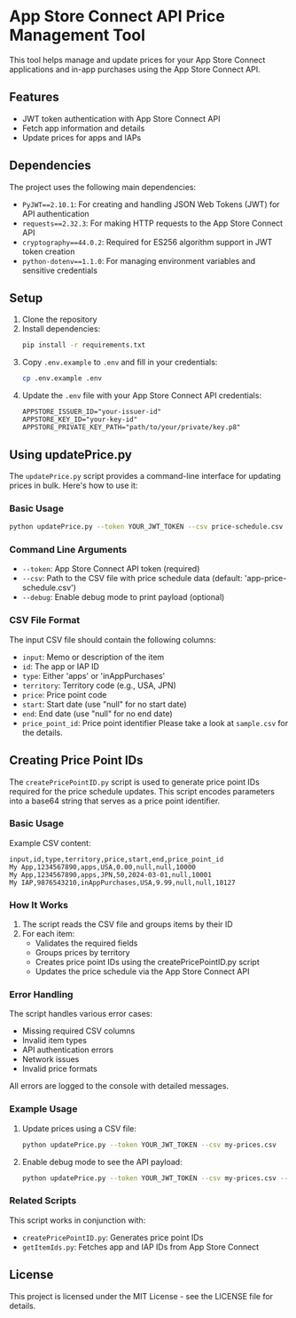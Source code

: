 # App Store Connect API Price Management Tool

This tool helps manage and update prices for your App Store Connect applications and in-app purchases using the App Store Connect API.

## Features

- JWT token authentication with App Store Connect API
- Fetch app information and details
- Update prices for apps and IAPs

## Dependencies

The project uses the following main dependencies:

- `PyJWT==2.10.1`: For creating and handling JSON Web Tokens (JWT) for API authentication
- `requests==2.32.3`: For making HTTP requests to the App Store Connect API
- `cryptography==44.0.2`: Required for ES256 algorithm support in JWT token creation
- `python-dotenv==1.1.0`: For managing environment variables and sensitive credentials

## Setup

1. Clone the repository
2. Install dependencies:
   ```bash
   pip install -r requirements.txt
   ```
3. Copy `.env.example` to `.env` and fill in your credentials:
   ```bash
   cp .env.example .env
   ```
4. Update the `.env` file with your App Store Connect API credentials:
   ```
   APPSTORE_ISSUER_ID="your-issuer-id"
   APPSTORE_KEY_ID="your-key-id"
   APPSTORE_PRIVATE_KEY_PATH="path/to/your/private/key.p8"
   ```

## Using updatePrice.py

The `updatePrice.py` script provides a command-line interface for updating prices in bulk. Here's how to use it:

### Basic Usage

```bash
python updatePrice.py --token YOUR_JWT_TOKEN --csv price-schedule.csv
```

### Command Line Arguments

- `--token`: App Store Connect API token (required)
- `--csv`: Path to the CSV file with price schedule data (default: 'app-price-schedule.csv')
- `--debug`: Enable debug mode to print payload (optional)

### CSV File Format

The input CSV file should contain the following columns:
- `input`: Memo or description of the item
- `id`: The app or IAP ID
- `type`: Either 'apps' or 'inAppPurchases'
- `territory`: Territory code (e.g., USA, JPN)
- `price`: Price point code
- `start`: Start date (use "null" for no start date)
- `end`: End date (use "null" for no end date)
- `price_point_id`: Price point identifier
Please take a look at `sample.csv` for the details.

## Creating Price Point IDs

The `createPricePointID.py` script is used to generate price point IDs required for the price schedule updates. This script encodes parameters into a base64 string that serves as a price point identifier.

### Basic Usage


Example CSV content:
```csv
input,id,type,territory,price,start,end,price_point_id
My App,1234567890,apps,USA,0.00,null,null,10000
My App,1234567890,apps,JPN,50,2024-03-01,null,10001
My IAP,9876543210,inAppPurchases,USA,9.99,null,null,10127
```

### How It Works

1. The script reads the CSV file and groups items by their ID
2. For each item:
   - Validates the required fields
   - Groups prices by territory
   - Creates price point IDs using the createPricePointID.py script
   - Updates the price schedule via the App Store Connect API

### Error Handling

The script handles various error cases:
- Missing required CSV columns
- Invalid item types
- API authentication errors
- Network issues
- Invalid price formats

All errors are logged to the console with detailed messages.

### Example Usage

1. Update prices using a CSV file:
   ```bash
   python updatePrice.py --token YOUR_JWT_TOKEN --csv my-prices.csv
   ```

2. Enable debug mode to see the API payload:
   ```bash
   python updatePrice.py --token YOUR_JWT_TOKEN --csv my-prices.csv --debug
   ```

### Related Scripts

This script works in conjunction with:
- `createPricePointID.py`: Generates price point IDs
- `getItemIds.py`: Fetches app and IAP IDs from App Store Connect

## License

This project is licensed under the MIT License - see the LICENSE file for details. 
